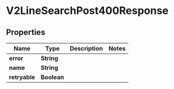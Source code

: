 

# V2LineSearchPost400Response


## Properties

| Name | Type | Description | Notes |
|------------ | ------------- | ------------- | -------------|
|**error** | **String** |  |  |
|**name** | **String** |  |  |
|**retryable** | **Boolean** |  |  |



